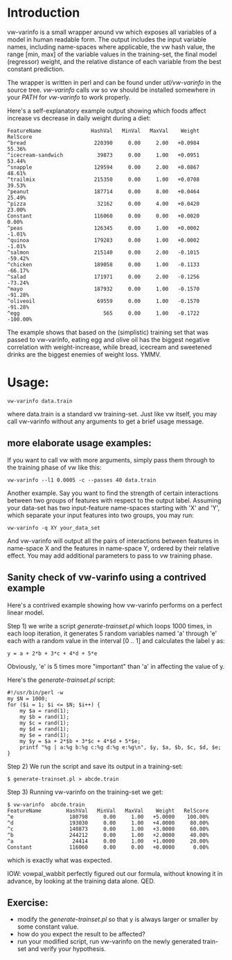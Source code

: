 # Introduction

vw-varinfo is a small wrapper around vw which exposes all variables of a model in human readable form. The output includes the input variable names, including name-spaces where applicable, the vw hash value, the range [min, max] of the variable values in the training-set, the final model (regressor) weight, and the relative distance of each variable from the best constant prediction.

The wrapper is written in perl and can be found under _utl/vw-varinfo_ in the source tree.  _vw-varinfo_ calls _vw_ so vw should be installed somewhere in your _PATH_ for _vw-varinfo_ to work properly.

Here's a self-explanatory example output showing which foods affect increase vs decrease in daily weight during a diet:

    FeatureName                HashVal   MinVal   MaxVal    Weight   RelScore
    ^bread                      220390     0.00     2.00   +0.0984     55.36%
    ^icecream-sandwich           39873     0.00     1.00   +0.0951     53.44%
    ^snapple                    129594     0.00     2.00   +0.0867     48.61%
    ^trailmix                   215350     0.00     1.00   +0.0708     39.53%
    ^peanut                     187714     0.00     8.00   +0.0464     25.49%
    ^pizza                       32162     0.00     4.00   +0.0420     23.00%
    Constant                    116060     0.00     0.00   +0.0020      0.00%
    ^peas                       126345     0.00     1.00   +0.0002     -1.01%
    ^quinoa                     179283     0.00     1.00   +0.0002     -1.01%
    ^salmon                     215140     0.00     2.00   -0.1015    -59.42%
    ^chicken                    189058     0.00     1.00   -0.1133    -66.17%
    ^salad                      171971     0.00     2.00   -0.1256    -73.24%
    ^mayo                       187932     0.00     1.00   -0.1570    -91.28%
    ^oliveoil                    69559     0.00     1.00   -0.1570    -91.28%
    ^egg                           565     0.00     1.00   -0.1722   -100.00%

The example shows that based on the (simplistic) training set that was passed to vw-varinfo, eating egg and olive oil has the biggest negative correlation with weight-increase, while bread, icecream and sweetened drinks are the biggest enemies of weight loss. YMMV.

# Usage:

    vw-varinfo data.train

where data.train is a standard vw training-set.
Just like vw itself, you may call vw-varinfo without any arguments to get a brief usage message.

## more elaborate usage examples:

If you want to call vw with more arguments, simply pass them through to the training phase of vw like this:

    vw-varinfo --l1 0.0005 -c --passes 40 data.train

Another example. Say you want to find the strength of certain interactions between two groups of features with respect to the output label.  Assuming your data-set has two input-feature name-spaces starting with 'X' and 'Y', which separate your input features into two groups, you may run:

    vw-varinfo -q XY your_data_set

And vw-varinfo will output all the pairs of interactions between features in name-space X and the features in name-space Y, ordered by their relative effect.  You may add additional parameters to pass to vw training phase.

## Sanity check of vw-varinfo using a contrived example

Here's a contrived example showing how vw-varinfo performs on a perfect linear model.

Step 1) we write a script _generate-trainset.pl_ which loops 1000 times, in each loop iteration, it generates 5 random variables named 'a' through 'e' each with a random value in the interval [0 .. 1] and calculates the label y as:

    y = a + 2*b + 3*c + 4*d + 5*e

Obviously, 'e' is 5 times more "important" than 'a' in affecting the value of y.

Here's the _generate-trainset.pl_ script:

    #!/usr/bin/perl -w
    my $N = 1000;
    for ($i = 1; $i <= $N; $i++) {
        my $a = rand(1);
        my $b = rand(1);
        my $c = rand(1);
        my $d = rand(1);
        my $e = rand(1);
        my $y = $a + 2*$b + 3*$c + 4*$d + 5*$e;
        printf "%g | a:%g b:%g c:%g d:%g e:%g\n", $y, $a, $b, $c, $d, $e;
    }

Step 2) We run the script and save its output in a training-set:

    $ generate-trainset.pl > abcde.train

    
Step 3) Running vw-varinfo on the training-set we get:

    $ vw-varinfo  abcde.train
    FeatureName        HashVal   MinVal   MaxVal    Weight   RelScore
    ^e                  180798     0.00     1.00   +5.0000    100.00%
    ^d                  193030     0.00     1.00   +4.0000     80.00%
    ^c                  140873     0.00     1.00   +3.0000     60.00%
    ^b                  244212     0.00     1.00   +2.0000     40.00%
    ^a                   24414     0.00     1.00   +1.0000     20.00%
    Constant            116060     0.00     0.00   +0.0000      0.00%

which is exactly what was expected.

IOW: vowpal_wabbit perfectly figured out our formula, without knowing it in advance, by looking at the training data alone. QED.

## Exercise:

* modify the _generate-trainset.pl_ so that y is always larger or smaller by some constant value.
* how do you expect the result to be affected?
* run your modified script, run vw-varinfo on the newly generated train-set and verify your hypothesis.


